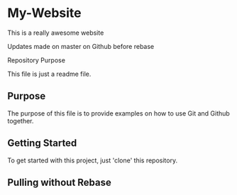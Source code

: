 # My-Website

This is a really awesome website

Updates made on master on Github before rebase

 Repository Purpose

This file is just a readme file.

## Purpose

The purpose of this file is to provide examples
on how to use Git and Github together.

## Getting Started

To get started with this project, just 'clone' this repository.

## Pulling without Rebase
